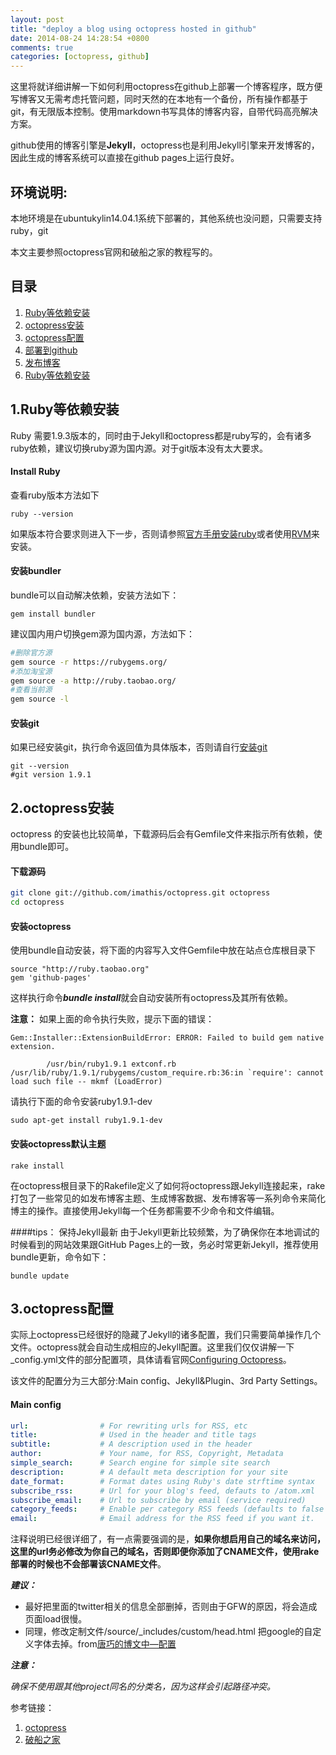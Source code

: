```yaml
---
layout: post
title: "deploy a blog using octopress hosted in github"
date: 2014-08-24 14:28:54 +0800
comments: true
categories: [octopress, github]
---
```


这里将就详细讲解一下如何利用octopress在github上部署一个博客程序，既方便写博客又无需考虑托管问题，同时天然的在本地有一个备份，所有操作都基于git，有无限版本控制。使用markdown书写具体的博客内容，自带代码高亮解决方案。

github使用的博客引擎是**Jekyll**，octopress也是利用Jekyll引擎来开发博客的，因此生成的博客系统可以直接在github pages上运行良好。

## 环境说明:
本地环境是在ubuntukylin14.04.1系统下部署的，其他系统也没问题，只需要支持ruby，git

本文主要参照octopress官网和破船之家的教程写的。

## 目录
1. [Ruby等依赖安装](#ruby_git_install)
2. [octopress安装](#octopress_install)
3. [octopress配置](#octopress_config)
4. [部署到github](#deploy2github)
5. [发布博客](#post_blog)
6. [Ruby等依赖安装](#ruby_git_install)

## 1.Ruby等依赖安装
<a id="ruby_git_install">Ruby </a>需要1.9.3版本的，同时由于Jekyll和octopress都是ruby写的，会有诸多ruby依赖，建议切换ruby源为国内源。对于git版本没有太大要求。
#### Install Ruby
查看ruby版本方法如下

    ruby --version
    
如果版本符合要求则进入下一步，否则请参照[官方手册安装ruby](https://www.ruby-lang.org/en/downloads/)或者使用[RVM](http://octopress.org/docs/setup/rvm/)来安装。

#### 安装bundler
bundle可以自动解决依赖，安装方法如下：
    
    gem install bundler
    
建议国内用户切换gem源为国内源，方法如下：

```bash
#删除官方源
gem source -r https://rubygems.org/
#添加淘宝源
gem source -a http://ruby.taobao.org/
#查看当前源
gem source -l
```

#### 安装git
如果已经安装git，执行命令返回值为具体版本，否则请自行[安装git](http://git-scm.com/)

    git --version
    #git version 1.9.1

## 2.octopress安装
<a id="octopress_install">octopress </a>的安装也比较简单，下载源码后会有Gemfile文件来指示所有依赖，使用bundle即可。

#### 下载源码
```bash
git clone git://github.com/imathis/octopress.git octopress
cd octopress
```

#### 安装octopress
使用bundle自动安装，将下面的内容写入文件Gemfile中放在站点仓库根目录下

    source "http://ruby.taobao.org"
    gem 'github-pages'
    
这样执行命令***bundle install***就会自动安装所有octopress及其所有依赖。

**注意：**
如果上面的命令执行失败，提示下面的错误：

```
Gem::Installer::ExtensionBuildError: ERROR: Failed to build gem native extension.

        /usr/bin/ruby1.9.1 extconf.rb 
/usr/lib/ruby/1.9.1/rubygems/custom_require.rb:36:in `require': cannot load such file -- mkmf (LoadError)

```

请执行下面的命令安装ruby1.9.1-dev

    sudo apt-get install ruby1.9.1-dev
    
#### 安装octopress默认主题

    rake install
    
在octopress根目录下的Rakefile定义了如何将octopress跟Jekyll连接起来，rake打包了一些常见的如发布博客主题、生成博客数据、发布博客等一系列命令来简化博主的操作。直接使用Jekyll每一个任务都需要不少命令和文件编辑。

####tips： 保持Jekyll最新
由于Jekyll更新比较频繁，为了确保你在本地调试的时候看到的网站效果跟GitHub Pages上的一致，务必时常更新Jekyll，推荐使用bundle更新，命令如下：

    bundle update
    
## 3.octopress配置
实际上octopress已经很好的隐藏了Jekyll的诸多配置，我们只需要简单操作几个文件。octopress就会自动生成相应的Jekyll配置。这里我们仅仅讲解一下_config.yml文件的部分配置项，具体请看官网[Configuring Octopress](http://octopress.org/docs/configuring/)。

该文件的配置分为三大部分:Main config、Jekyll&Plugin、3rd Party Settings。
#### Main config

```yaml
url:                # For rewriting urls for RSS, etc
title:              # Used in the header and title tags
subtitle:           # A description used in the header
author:             # Your name, for RSS, Copyright, Metadata
simple_search:      # Search engine for simple site search
description:        # A default meta description for your site
date_format:        # Format dates using Ruby's date strftime syntax
subscribe_rss:      # Url for your blog's feed, defauts to /atom.xml
subscribe_email:    # Url to subscribe by email (service required)
category_feeds:     # Enable per category RSS feeds (defaults to false in 2.1)
email:              # Email address for the RSS feed if you want it.
```

注释说明已经很详细了，有一点需要强调的是，**如果你想启用自己的域名来访问，这里的url务必修改为你自己的域名，否则即便你添加了CNAME文件，使用rake部署的时候也不会部署该CNAME文件**。

***建议：***

* 最好把里面的twitter相关的信息全部删掉，否则由于GFW的原因，将会造成页面load很慢。
* 同理，修改定制文件/source/_includes/custom/head.html 把google的自定义字体去掉。from[唐巧的博文中—配置](http://blog.devtang.com/blog/2012/02/10/setup-blog-based-on-github/)


***注意：***

*确保不使用跟其他project同名的分类名，因为这样会引起路径冲突。*


参考链接：

1. [octopress](http://octopress.org/docs/)
2. [破船之家](http://beyondvincent.com/blog/2013/08/03/108-creating-a-github-blog-using-octopress/)
